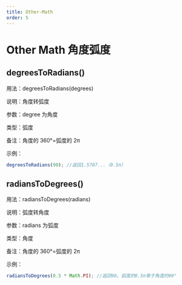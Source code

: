 ```yaml
---
title: Other-Math
order: 5
---
```


# Other Math 角度弧度

## degreesToRadians()

用法：degreesToRadians(degrees)

说明：角度转弧度

参数：degree 为角度

类型：弧度

备注：角度的 360°=弧度的 2π

示例：

```javascript
degreesToRadians(90); //返回1.5707...（0.5π）
```

## radiansToDegrees()

用法：radiansToDegrees(radians)

说明：弧度转角度

参数：radians 为弧度

类型：角度

备注：角度的 360°=弧度的 2π

示例：

```javascript
radiansToDegrees(0.5 * Math.PI); //返回90。弧度的0.5π等于角度的90°
```
